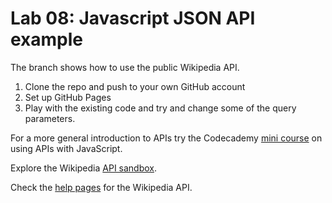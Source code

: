 # Lab 08: Javascript JSON API example

The branch shows how to use the public Wikipedia API.

1. Clone the repo and push to your own GitHub account
1. Set up GitHub Pages
1. Play with the existing code and try and change some of the query parameters.


For a more general introduction to APIs try the Codecademy [mini course](https://www.codecademy.com/courses/javascript-beginner-en-EID4t/0/1?curriculum_id=50ecba3b57ff25277d00010a) on using APIs with JavaScript.

Explore the Wikipedia [API sandbox](https://en.wikipedia.org/wiki/Special:ApiSandbox#action=query&titles=Main%20Page&prop=revisions&rvprop=content&format=jsonfm).

Check the [help pages](https://en.wikipedia.org/w/api.php?action=help) for the Wikipedia API.